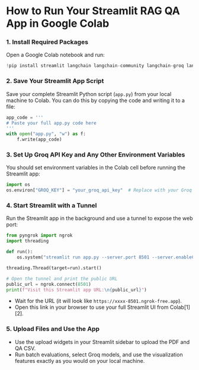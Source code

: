 # How to Run Your Streamlit RAG QA App in Google Colab


### 1. Install Required Packages

Open a Google Colab notebook and run:

```python
!pip install streamlit langchain langchain-community langchain-groq langchain-huggingface sentence-transformers faiss-cpu pypdf bert-score scikit-learn python-dotenv plotly pyngrok
```

### 2. Save Your Streamlit App Script

Save your complete Streamlit Python script (`app.py`) from your local machine to Colab. You can do this by copying the code and writing it to a file:

```python
app_code = '''
# Paste your full app.py code here
'''
with open("app.py", "w") as f:
    f.write(app_code)
```

### 3. Set Up Groq API Key and Any Other Environment Variables

You should set environment variables in the Colab cell before running the Streamlit app:

```python
import os
os.environ["GROQ_KEY"] = "your_groq_api_key"  # Replace with your Groq API key
```

### 4. Start Streamlit with a Tunnel

Run the Streamlit app in the background and use a tunnel to expose the web port:

```python
from pyngrok import ngrok
import threading

def run():
    os.system("streamlit run app.py --server.port 8501 --server.enableCORS false")

threading.Thread(target=run).start()

# Open the tunnel and print the public URL
public_url = ngrok.connect(8501)
print(f"Visit this Streamlit app URL:\n{public_url}")
```
- Wait for the URL (it will look like `https://xxxx-8501.ngrok-free.app`).
- Open this link in your browser to use your full Streamlit UI from Colab[1][2].

### 5. Upload Files and Use the App

- Use the upload widgets in your Streamlit sidebar to upload the PDF and QA CSV.
- Run batch evaluations, select Groq models, and use the visualization features exactly as you would on your local machine.

